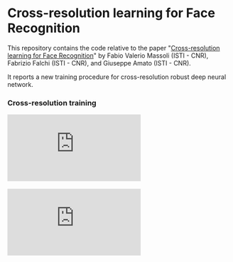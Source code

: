 # Cross-resolution learning for Face Recognition

This repository contains the code relative to the paper "[Cross-resolution learning for Face Recognition](https://www.sciencedirect.com/science/article/pii/S0262885620300597)" by Fabio Valerio Massoli (ISTI - CNR), Fabrizio Falchi (ISTI - CNR), and Giuseppe Amato (ISTI - CNR).

It reports a new training procedure for cross-resolution robust deep neural network. 

### Cross-resolution training

![alt text](https://github.com/fvmassoli/cross-resolution-face-recognition/blob/master/images/paper_training_algorithm.pdf  "Training algorithm")

![alt text](https://github.com/fvmassoli/cross-resolution-face-recognition/blob/master/images/vggface_tsne_base_ft_models_8.pdf  "t-SNE")




